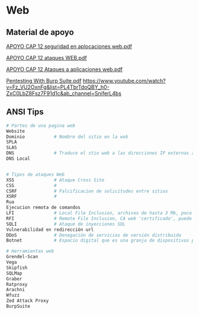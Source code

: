 # Web 

## Material de apoyo

[APOYO CAP 12 seguridad en aplocaciones web.pdf](https://github.com/OmarVillaWolf/Writeups-eJPTv2-eWPT-eCPPTv2-PNPT-CEH/files/11986627/APOYO.CAP.12.seguridad.en.aplocaciones.web.pdf)

[APOYO CAP 12 ataques WEB.pdf](https://github.com/OmarVillaWolf/Writeups-eJPTv2-eWPT-eCPPTv2-PNPT-CEH/files/11986626/APOYO.CAP.12.ataques.WEB.pdf)

[APOYO CAP 12 Ataques a aplicaciones web.pdf](https://github.com/OmarVillaWolf/Writeups-eJPTv2-eWPT-eCPPTv2-PNPT-CEH/files/11986623/APOYO.CAP.12.Ataques.a.aplicaciones.web.pdf)

[Pentesting With Burp Suite.pdf](https://github.com/OmarVillaWolf/Writeups-eJPTv2-eWPT-eCPPTv2-PNPT-CEH/files/11986628/Pentesting.With.Burp.Suite.pdf)
https://www.youtube.com/watch?v=Fz_VU2OxnFg&list=PL4TbrTdoQBY_h0-ZxC0LbZ8Fsz7F91d1c&ab_channel=SniferL4bs

## ANSI Tips

```bash 
# Partes de una pagina web
Website 
Dominio           # Nombre del sitio en la web
SPLA  
SLAS 
DNS               # Traduce el stio web a las direcciones IP externas a internet 
DNS Local


# Tipos de ataques Web
XSS               # Ataque Cross Site 
CSS               # 
CSRF              # Falcificacion de solicitudes entre sitios
XSRF              # 
Rua
Ejecucion remota de comandos 
LFI               # Local File Inclusion, archivos de hasta 3 Mb, poco detectable
RFI               # Remote File Inclusion, CA web 'certificado', puede superar los 5 Mb
SQLI              # Ataque de inyecciones SQL
Vulnerabilidad en redirección url
DDoS              # Denegación de servicios de versión distribuida 
Botnet            # Espacio digital que es una granja de dispositivos para atacar un servidor 

# Herramientas web
Grendel-Scan
Vega
Skipfish
SQLMap
Graber
Ratproxy
Arachni
Wfuzz
Zed Attack Proxy
BurpSuite
```